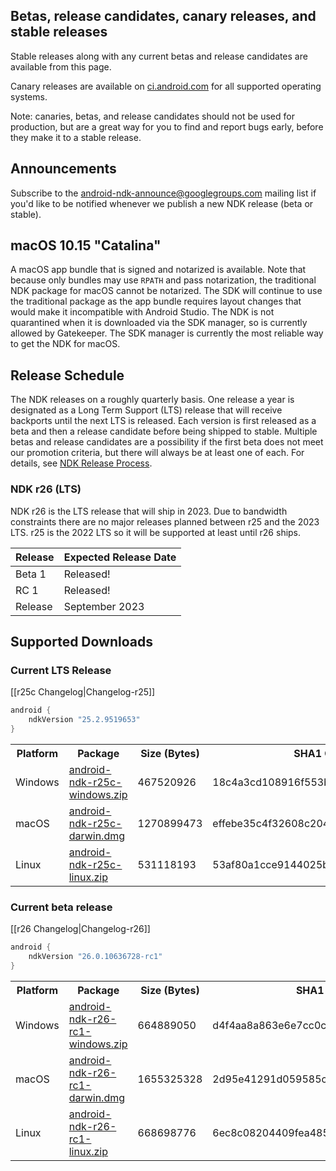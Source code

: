 ## Betas, release candidates, canary releases, and stable releases

Stable releases along with any current betas and release candidates are available from this page.

Canary releases are available on [ci.android.com](https://ci.android.com/builds/branches/aosp-master-ndk/grid?) for all supported operating systems.

Note: canaries, betas, and release candidates should not be used for production, but are a great way for you to find and report bugs early, before they make it to a stable release.

## Announcements

Subscribe to the [android-ndk-announce@googlegroups.com](https://groups.google.com/g/android-ndk-announce) mailing list if you'd like to be notified whenever we publish a new NDK release (beta or stable).

## macOS 10.15 "Catalina"

A macOS app bundle that is signed and notarized is available. Note that because only bundles may use `RPATH` and pass notarization, the traditional NDK package for macOS cannot be notarized. The SDK will continue to use the traditional package as the app bundle requires layout changes that would make it incompatible with Android Studio. The NDK is not quarantined when it is downloaded via the SDK manager, so is currently allowed by Gatekeeper. The SDK manager is currently the most reliable way to get the NDK for macOS.

## Release Schedule

The NDK releases on a roughly quarterly basis. One release a year is designated
as a Long Term Support (LTS) release that will receive backports until the next
LTS is released. Each version is first released as a beta and then a release
candidate before being shipped to stable. Multiple betas and release candidates
are a possibility if the first beta does not meet our promotion criteria, but
there will always be at least one of each. For details, see [NDK Release
Process](/android/ndk/wiki/NDK-Release-Process).

### NDK r26 (LTS)

NDK r26 is the LTS release that will ship in 2023. Due to bandwidth constraints
there are no major releases planned between r25 and the 2023 LTS. r25 is the
2022 LTS so it will be supported at least until r26 ships.

Release | Expected Release Date
------- | ---------------------
Beta 1  | Released!
RC 1    | Released!
Release | September 2023

## Supported Downloads

### Current LTS Release

[[r25c Changelog|Changelog-r25]]

```gradle
android {
    ndkVersion "25.2.9519653"
}
```

<table>
  <tr>
    <th>Platform</th>
    <th>Package</th>
    <th>Size (Bytes)</th>
    <th>SHA1 Checksum</th>
  </tr>
  <tr>
    <td>Windows</td>
    <td><a href="https://dl.google.com/android/repository/android-ndk-r25c-windows.zip">android-ndk-r25c-windows.zip</a></td>
    <td>467520926</td>
    <td>18c4a3cd108916f553b1bedad2672f2c6cd85a10</td>
  </tr>
  <tr>
    <td>macOS</td>
    <td><a href="https://dl.google.com/android/repository/android-ndk-r25c-darwin.dmg">android-ndk-r25c-darwin.dmg</a></td>
    <td>1270899473</td>
    <td>effebe35c4f32608c20460ca7bcc4278203ba1f1</td>
  </tr>
  <tr>
    <td>Linux</td>
    <td><a href="https://dl.google.com/android/repository/android-ndk-r25c-linux.zip">android-ndk-r25c-linux.zip</a></td>
    <td>531118193</td>
    <td>53af80a1cce9144025b81c78c8cd556bff42bd0e</td>
  </tr>
</table>

### Current beta release

[[r26 Changelog|Changelog-r26]]

```gradle
android {
    ndkVersion "26.0.10636728-rc1"
}
```

<table>
  <tr>
    <th>Platform</th>
    <th>Package</th>
    <th>Size (Bytes)</th>
    <th>SHA1 Checksum</th>
  </tr>
  <tr>
    <td>Windows</td>
    <td><a href="https://dl.google.com/android/repository/android-ndk-r26-rc1-windows.zip">android-ndk-r26-rc1-windows.zip</a></td>
    <td>664889050</td>
    <td>d4f4aa8a863e6e7cc0c433f1ecd8a304da4848a7</td>
  </tr>
  <tr>
    <td>macOS</td>
    <td><a href="https://dl.google.com/android/repository/android-ndk-r26-rc1-darwin.dmg">android-ndk-r26-rc1-darwin.dmg</a></td>
    <td>1655325328</td>
    <td>2d95e41291d059585cd1b76ddfd8c68e39d1537c</td>
  </tr>
  <tr>
    <td>Linux</td>
    <td><a href="https://dl.google.com/android/repository/android-ndk-r26-rc1-linux.zip">android-ndk-r26-rc1-linux.zip</a></td>
    <td>668698776</td>
    <td>6ec8c08204409fea4853bf0317660caadabfc8b0</td>
  </tr>
</table>
